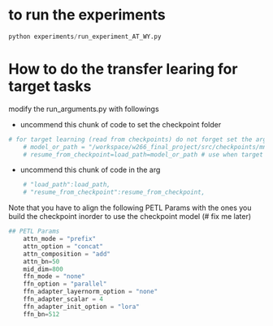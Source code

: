 # to run the experiments

```python
python experiments/run_experiment_AT_WY.py
```

# How to do the transfer learing for target tasks

modify the run_arguments.py with followings

* uncommend this chunk of code to set the checkpoint folder

```python
# for target learning (read from checkpoints) do not forget set the argument
    # model_or_path = "/workspace/w266_final_project/src/checkpoints/mnli_prefix_relearn/checkpoint-100000"
    # resume_from_checkpoint=load_path=model_or_path # use when target learning, commend this out for source learning
```

* uncommend this chunk of code in the arg

```python
    # "load_path":load_path,
    # "resume_from_checkpoint":resume_from_checkpoint,
```

Note that you have to align the following PETL Params with the ones you build the checkpoint inorder to use the checkpoint model
(# fix me later)
```python
## PETL Params
    attn_mode = "prefix"
    attn_option = "concat"
    attn_composition = "add"
    attn_bn=50
    mid_dim=800
    ffn_mode = "none"
    ffn_option = "parallel"
    ffn_adapter_layernorm_option = "none"
    ffn_adapter_scalar = 4
    ffn_adapter_init_option = "lora"
    ffn_bn=512

```